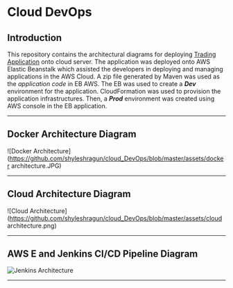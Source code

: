 # Cloud DevOps

## Introduction

This repository contains the architectural diagrams for deploying [Trading Application](https://github.com/shyleshragun/trading_app) onto cloud server. The application was deployed onto AWS Elastic Beanstalk which assisted the developers in deploying and managing applications in the AWS Cloud. A zip file generated by Maven was used as the *application code* in EB AWS. The EB was used to create a ***Dev*** environment for the application. CloudFormation was used to provision the application infrastructures. Then, a ***Prod*** environment was created using AWS console in the EB application.

---



## Docker Architecture Diagram

![Docker Architecture](https://github.com/shyleshragun/cloud_DevOps/blob/master/assets/docker architecture.JPG)



---



## Cloud Architecture Diagram

![Cloud Architecture](https://github.com/shyleshragun/cloud_DevOps/blob/master/assets/cloud architecture.png)



---



## AWS E and Jenkins CI/CD Pipeline Diagram

![Jenkins Architecture](https://github.com/shyleshragun/cloud_DevOps/blob/master/assets/jenkins.png)



---

